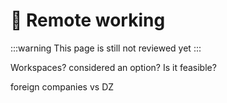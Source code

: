 # 🚧 Remote working

:::warning
    This page is still not reviewed yet
:::

Workspaces?
considered an option?
Is it feasible?

foreign companies vs DZ